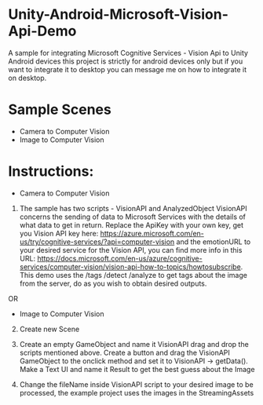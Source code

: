 # Unity-Android-Microsoft-Vision-Api-Demo
A sample for integrating Microsoft Cognitive Services - Vision Api to Unity Android devices this project is strictly for android devices only but if you want to integrate it to desktop you can message me on how to integrate it on desktop.

# Sample Scenes
- Camera to Computer Vision
- Image to Computer Vision

# Instructions:

- Camera to Computer Vision
1. The sample has two scripts - VisionAPI and AnalyzedObject
VisionAPI concerns the sending of data to Microsoft Services with the details of what data to get in return.
Replace the ApiKey with your own key, get you Vision API key here:
https://azure.microsoft.com/en-us/try/cognitive-services/?api=computer-vision
and the emotionURL to your desired service for the Vision API, you can find more info in this URL: https://docs.microsoft.com/en-us/azure/cognitive-services/computer-vision/vision-api-how-to-topics/howtosubscribe. This demo uses the /tags /detect /analyze to get tags about the image from the server, do as you wish to obtain desired outputs.

OR

- Image to Computer Vision
2. Create new Scene
3. Create an empty GameObject and name it VisionAPI drag and drop the scripts mentioned above. Create a button and drag the VisionAPI GameObject to the onclick method and set it to VisionAPI -> getData(). Make a Text UI and name it Result to get the best guess about the Image

4. Change the fileName inside VisionAPI script to your desired image to be processed, the example project uses the images in the StreamingAssets
